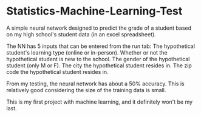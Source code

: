 # Statistics-Machine-Learning-Test
 A simple neural network designed to predict the grade of a student based on my high school's student data (in an excel spreadsheet).
 
 The NN has 5 inputs that can be entered from the run tab:
   The hypothetical student's learning type (online or in-person).
   Whether or not the hypothetical student is new to the school.
   The gender of the hypothetical student (only M or F).
   The city the hypothetical student resides in.
   The zip code the hypothetical student resides in.

From my testing, the neural network has about a 50% accuracy. This is relatively good considering the size of the training data is small.

This is my first project with machine learning, and it definitely won't be my last.
